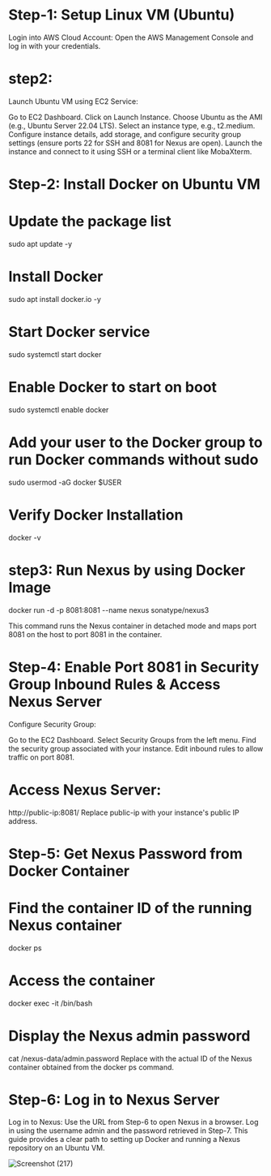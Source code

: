 # Step-1: Setup Linux VM (Ubuntu)
Login into AWS Cloud Account:
Open the AWS Management Console and log in with your credentials.

# step2:
Launch Ubuntu VM using EC2 Service:

Go to EC2 Dashboard.
Click on Launch Instance.
Choose Ubuntu as the AMI (e.g., Ubuntu Server 22.04 LTS).
Select an instance type, e.g., t2.medium.
Configure instance details, add storage, and configure security group settings (ensure ports 22 for SSH and 8081 for Nexus are open).
Launch the instance and connect to it using SSH or a terminal client like MobaXterm.

# Step-2: Install Docker on Ubuntu VM
# Update the package list
sudo apt update -y

# Install Docker
sudo apt install docker.io -y

# Start Docker service
sudo systemctl start docker

# Enable Docker to start on boot
sudo systemctl enable docker

# Add your user to the Docker group to run Docker commands without sudo
sudo usermod -aG docker $USER

# Verify Docker Installation
docker -v

# step3: Run Nexus by using Docker Image
docker run -d -p 8081:8081 --name nexus sonatype/nexus3

This command runs the Nexus container in detached mode and maps port 8081 on the host to port 8081 in the container.

# Step-4: Enable Port 8081 in Security Group Inbound Rules & Access Nexus Server
Configure Security Group:

Go to the EC2 Dashboard.
Select Security Groups from the left menu.
Find the security group associated with your instance.
Edit inbound rules to allow traffic on port 8081.

# Access Nexus Server:
http://public-ip:8081/
Replace public-ip with your instance's public IP address.

# Step-5: Get Nexus Password from Docker Container

# Find the container ID of the running Nexus container
docker ps

# Access the container
docker exec -it <container-id> /bin/bash

# Display the Nexus admin password
cat /nexus-data/admin.password
Replace <container-id> with the actual ID of the Nexus container obtained from the docker ps command.

# Step-6: Log in to Nexus Server
Log in to Nexus:
Use the URL from Step-6 to open Nexus in a browser.
Log in using the username admin and the password retrieved in Step-7.
This guide provides a clear path to setting up Docker and running a Nexus repository on an Ubuntu VM.

![Screenshot (217)](https://github.com/user-attachments/assets/829be9a0-4012-4a62-90ca-3405b4fe9421)


